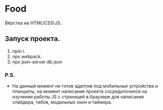 # Food

Вёрстка на HTML\CSS\JS. 

## Запуск проекта.

1. npm i.
2. npx webpack.
3. npx json-server db.json

### P.S.
- На данный момент не готов адаптив под мобильные устройства и планшеты, на момент написания проекта сосредоточился на изучении работы JS с страницей в браузере для написания слайдера, табов, модальных окон и таймера.
